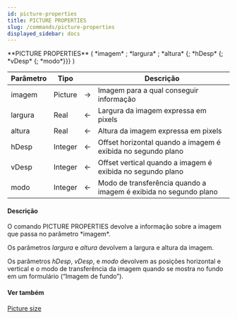```yaml
---
id: picture-properties
title: PICTURE PROPERTIES
slug: /commands/picture-properties
displayed_sidebar: docs
---
```


<!--REF #_command_.PICTURE PROPERTIES.Syntax-->**PICTURE PROPERTIES** ( *imagem* ; *largura* ; *altura* {; *hDesp* {; *vDesp* {; *modo*}}} )<!-- END REF-->
<!--REF #_command_.PICTURE PROPERTIES.Params-->
| Parâmetro | Tipo |  | Descrição |
| --- | --- | --- | --- |
| imagem | Picture | &#8594;  | Imagem para a qual conseguir informação |
| largura | Real | &#8592; | Largura da imagem expressa em pixels |
| altura | Real | &#8592; | Altura da imagem expressa em pixels |
| hDesp | Integer | &#8592; | Offset horizontal quando a imagem é exibida no segundo plano |
| vDesp | Integer | &#8592; | Offset vertical quando a imagem é exibida no segundo plano |
| modo | Integer | &#8592; | Modo de transferência quando a imagem é exibida no segundo plano |

<!-- END REF-->

#### Descrição 

<!--REF #_command_.PICTURE PROPERTIES.Summary-->O comando PICTURE PROPERTIES devolve a informação sobre a imagem que passa no parâmetro *imagem*.<!-- END REF-->

Os parâmetros *largura* e *altura* devolvem a largura e altura da imagem.

Os parâmetros *hDesp*, *vDesp*, e *modo* devolvem as posições horizontal e vertical e o modo de transferência da imagem quando se mostra no fundo em um formulário (“Imagem de fundo”).

#### Ver também 

[Picture size](picture-size.md)  
